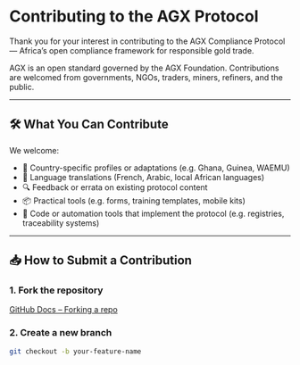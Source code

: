 # Contributing to the AGX Protocol

Thank you for your interest in contributing to the AGX Compliance Protocol — Africa’s open compliance framework for responsible gold trade.

AGX is an open standard governed by the AGX Foundation. Contributions are welcomed from governments, NGOs, traders, miners, refiners, and the public.

---

## 🛠 What You Can Contribute

We welcome:

- 📘 Country-specific profiles or adaptations (e.g. Ghana, Guinea, WAEMU)
- 📝 Language translations (French, Arabic, local African languages)
- 🔍 Feedback or errata on existing protocol content
- 📦 Practical tools (e.g. forms, training templates, mobile kits)
- 🧩 Code or automation tools that implement the protocol (e.g. registries, traceability systems)

---

## 📥 How to Submit a Contribution

### 1. Fork the repository  
[GitHub Docs – Forking a repo](https://docs.github.com/en/get-started/quickstart/fork-a-repo)

### 2. Create a new branch  
```bash
git checkout -b your-feature-name
